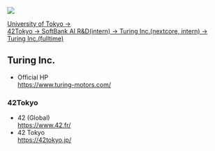 ![](https://komarev.com/ghpvc/?username=YJI5212)

<ins> University of Tokyo →  </ins>  
<ins> 42Tokyo → SoftBank AI R&D(intern) → Turing Inc.(nextcore, intern) → Turing Inc.(fulltime) </ins>
  
## Turing Inc.  
- Official HP  
  https://www.turing-motors.com/  

### 42Tokyo  
- 42 (Global)  
https://www.42.fr/  
- 42 Tokyo  
https://42tokyo.jp/  

<!---
YJI5212/YJI5212 is a ✨ special ✨ repository because its `README.md` (this file) appears on your GitHub profile.
You can click the Preview link to take a look at your changes.
--->
